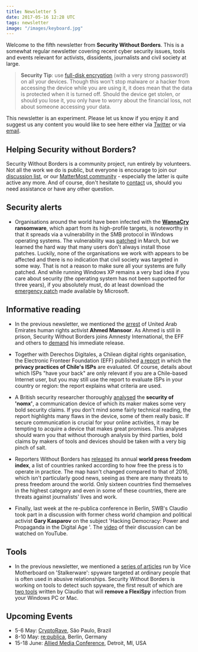 ```yaml
---
title: Newsletter 5
date: 2017-05-16 12:28 UTC
tags: newsletter
image: "/images/keyboard.jpg"
---
```


Welcome to the fifth newsletter from **Security Without Borders**. This is a somewhat regular newsletter covering recent cyber security issues, tools and events relevant for activists, dissidents, journalists and civil society at large.

> **Security Tip**: use [full-disk encryption](https://securityinabox.org/en/guide/secure-file-storage/) (with a very strong password!) on all your devices. Though this won't stop malware or a hacker from accessing the device while you are using it, it does mean that the data is protected when it is turned off. Should the device get stolen, or should you lose it, you only have to worry about the financial loss, not about someone accessing your data.

This newsletter is an experiment. Please let us know if you enjoy it and suggest us any content you would like to see here either via [Twitter](https://twitter.com/swborders) or via [email](mailto:info@securitywithoutborders.org).

## Helping Security without Borders?

Security Without Borders is a community project, run entirely by volunteers. Not all the work we do is public, but everyone is encourage to join our [discussion list](https://lists.securitywithoutborders.org/mailman/listinfo/swb-public), or our [MatterMost community](https://chat.securitywithoutborders.org/community/channels/againststalkerware) - especially the latter is quite active any more. And of course, don't hesitate to [contact](mailto:info@securitywithoutborders.org) us, should you need assistance or have any other question.

## Security alerts

- Organisations around the world have been infected with the **[WannaCry](https://arstechnica.com/security/2017/05/an-nsa-derived-ransomware-worm-is-shutting-down-computers-worldwide/) ransomware**, which apart from its high-profile targets, is noteworthy in that it spreads via a vulnerability in the SMB protocol in Windows operating systems. The vulnerability was [patched](https://blogs.technet.microsoft.com/msrc/2017/04/14/protecting-customers-and-evaluating-risk/) in March, but we learned the hard way that many users don't always install those patches. Luckily, none of the organisations we work with appears to be affected and there is no indication that civil society was targeted in some way. That is not a reason to make sure all your systems are fully patched. And while running Windows XP remains a very bad idea if you care about security (the operating system has not been supported for three years), if you absolutely must, do at least download the [emergency patch](https://www.microsoft.com/en-us/download/details.aspx?id=55245) made available by Microsoft.

## Informative reading

- In the previous newsletter, we mentioned the [arrest](https://www.amnesty.org/en/latest/news/2017/03/uae-surprise-overnight-raid-leads-to-arrest-of-prominent-human-rights-defender/) of United Arab Emirates human rights activist **Ahmed Mansoor**. As Ahmed is still in prison, Security Without Borders joins Amnesty International, the EFF and others to [demand](https://www.amnesty.org/en/get-involved/take-action/free-ahmed-mansoor/) his immediate release.

- Together with Derechos Digitales, a Chilean digital rights organisation, the Electronic Fronteer Foundation (EFF) published [a report](https://www.eff.org/deeplinks/2017/04/who-has-your-back-chile-first-annual-report-seeks-find-out-which-chilean-isps) in which the **privacy practices of Chile's ISPs** are evaluated. Of course, details about which ISPs "have your back" are only relevant if you are a Chile-based Internet user, but you may still use the report to evaluate ISPs in your country or region: the report explains what criteria are used.

- A British security researcher thoroughly [analysed](https://scotthelme.co.uk/nomx-the-worlds-most-secure-communications-protocol/) the **security of 'nomx'**, a communication device of which its maker makes some very bold security claims. If you don't mind some fairly technical reading, the report highlights many flaws in the device, some of them really basic. If secure communication is crucial for your online activities, it may be tempting to acquire a device that makes great promises. This analyses should warn you that without thorough analysis by third parties, bold claims by makers of tools and devices should be taken with a very big pinch of salt.

- Reporters Without Borders has [released](https://rsf.org/en/ranking/2017) its annual **world press freedom index**, a list of countries ranked according to how free the press is to operate in practice. The map hasn't changed compared to that of 2016, which isn't particularly good news, seeing as there are many threats to press freedom around the world. Only sixteen countries find themselves in the highest category and even in some of these countries, there are threats against journalists' lives and work. 

- Finally, last week at the re-publica conference in Berlin, SWB's Claudio took part in a discussion with former chess world champion and political activist **Gary Kasparov** on the subject 'Hacking Democracy: Power and Propaganda in the Digital Age
'. The [video](https://www.youtube.com/watch?v=OjejygTTZ8c) of their discussion can be watched on YouTube.

## Tools

- In the previous newsletter, we mentioned a [series of articles](https://motherboard.vice.com/en_us/topic/when-spies-come-home) run by Vice Motherboard on 'Stalkerware': spyware targeted at ordinary people that is often used in abusive relationships. Security Without Borders is working on tools to detect such spyware, the first result of which are [two tools](https://ops.securitywithoutborders.org/flexispy/) written by Claudio that will **remove a FlexiSpy** infection from your Windows PC or Mac.

## Upcoming Events

- 5-6 May: [CryptoRave](https://cryptorave.org), São Paulo, Brazil
- 8-10 May: [re:publica](https://re-publica.de), Berlin, Germany
- 15-18 June: [Allied Media Conference](https://www.alliedmedia.org/amc), Detroit, MI, USA

<!--Preferences: [LINK_PREFERENCES]  
Unsubscribe: [LINK_UNSUBSCRIBE]  
View this email in your browser: [LINK_BROWSER]-->
